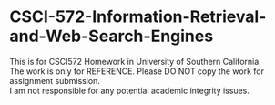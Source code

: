 # CSCI-572-Information-Retrieval-and-Web-Search-Engines
This is for CSCI572 Homework in University of Southern California.<br>
The work is only for REFERENCE. Please DO NOT copy the work for assignment submission.<br>
I am not responsible for any potential academic integrity issues.
